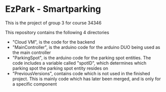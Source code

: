 # EzPark - Smartparking
This is the project of group 3 for course 34346

This repository contains the following 4 directories
- "Cloud VM", is the code for the backend
- "MainController", is the arduino code for the arduino DUO being used as the main controller
- "ParkingSpot", is the arduino code for the parking spot entities. The code includes a variable called "spotID", which determines which parking spot the parking spot entity resides on
- "PreviousVersions", contains code which is not used in the finished project. This is mainly code which has later been merged, and is only for a specific component
